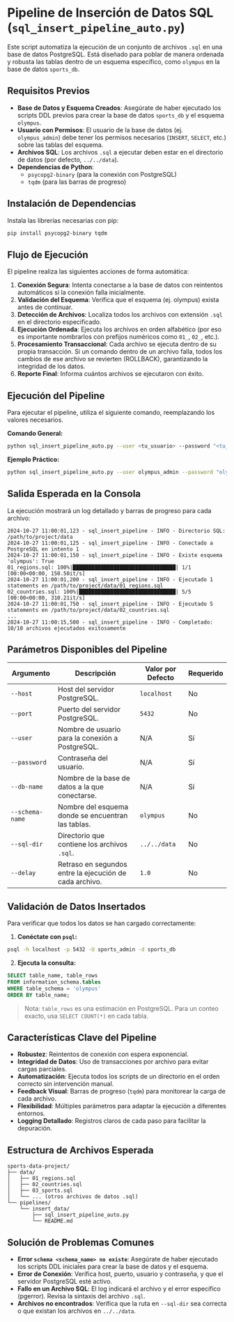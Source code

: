 # Pipeline de Inserción de Datos SQL (`sql_insert_pipeline_auto.py`)

Este script automatiza la ejecución de un conjunto de archivos `.sql` en una base de datos PostgreSQL. Está diseñado para poblar de manera ordenada y robusta las tablas dentro de un esquema específico, como `olympus` en la base de datos `sports_db`.

## Requisitos Previos

- **Base de Datos y Esquema Creados**: Asegúrate de haber ejecutado los scripts DDL previos para crear la base de datos `sports_db` y el esquema `olympus`.
- **Usuario con Permisos**: El usuario de la base de datos (ej. `olympus_admin`) debe tener los permisos necesarios (`INSERT`, `SELECT`, etc.) sobre las tablas del esquema.
- **Archivos SQL**: Los archivos `.sql` a ejecutar deben estar en el directorio de datos (por defecto, `../../data`).
- **Dependencias de Python**:
  - `psycopg2-binary` (para la conexión con PostgreSQL)
  - `tqdm` (para las barras de progreso)

## Instalación de Dependencias

Instala las librerías necesarias con pip:

```bash
pip install psycopg2-binary tqdm
```

## Flujo de Ejecución

El pipeline realiza las siguientes acciones de forma automática:

1. **Conexión Segura**: Intenta conectarse a la base de datos con reintentos automáticos si la conexión falla inicialmente.
2. **Validación del Esquema**: Verifica que el esquema (ej. olympus) exista antes de continuar.
3. **Detección de Archivos**: Localiza todos los archivos con extensión `.sql` en el directorio especificado.
4. **Ejecución Ordenada**: Ejecuta los archivos en orden alfabético (por eso es importante nombrarlos con prefijos numéricos como `01_`, `02_`, etc.).
5. **Procesamiento Transaccional**: Cada archivo se ejecuta dentro de su propia transacción. Si un comando dentro de un archivo falla, todos los cambios de ese archivo se revierten (ROLLBACK), garantizando la integridad de los datos.
6. **Reporte Final**: Informa cuántos archivos se ejecutaron con éxito.

## Ejecución del Pipeline

Para ejecutar el pipeline, utiliza el siguiente comando, reemplazando los valores necesarios.

**Comando General:**

```bash
python sql_insert_pipeline_auto.py --user <tu_usuario> --password "<tu_contraseña>" --db-name sports_db --sql-dir <ruta_a_los_datos>
```

**Ejemplo Práctico:**

```bash
python sql_insert_pipeline_auto.py --user olympus_admin --password "olympus_password" --db-name sports_db --sql-dir ../../data --delay 0.5
```

## Salida Esperada en la Consola

La ejecución mostrará un log detallado y barras de progreso para cada archivo:

```
2024-10-27 11:00:01,123 - sql_insert_pipeline - INFO - Directorio SQL: /path/to/project/data
2024-10-27 11:00:01,125 - sql_insert_pipeline - INFO - Conectado a PostgreSQL en intento 1
2024-10-27 11:00:01,150 - sql_insert_pipeline - INFO - Existe esquema 'olympus': True
01_regions.sql: 100%|█████████████████████████████████| 1/1 [00:00<00:00, 150.50it/s]
2024-10-27 11:00:01,200 - sql_insert_pipeline - INFO - Ejecutado 1 statements en /path/to/project/data/01_regions.sql
02_countries.sql: 100%|███████████████████████████████| 5/5 [00:00<00:00, 310.21it/s]
2024-10-27 11:00:01,750 - sql_insert_pipeline - INFO - Ejecutado 5 statements en /path/to/project/data/02_countries.sql
...
2024-10-27 11:00:15,500 - sql_insert_pipeline - INFO - Completado: 10/10 archivos ejecutados exitosamente
```

## Parámetros Disponibles del Pipeline

| Argumento        | Descripción                                                        | Valor por Defecto | Requerido |
|------------------|---------------------------------------------------------------------|--------------------|-----------|
| `--host`         | Host del servidor PostgreSQL.                                       | `localhost`        | No        |
| `--port`         | Puerto del servidor PostgreSQL.                                     | `5432`             | No        |
| `--user`         | Nombre de usuario para la conexión a PostgreSQL.                   | N/A                | Sí        |
| `--password`     | Contraseña del usuario.                                             | N/A                | Sí        |
| `--db-name`      | Nombre de la base de datos a la que conectarse.                    | N/A                | Sí        |
| `--schema-name`  | Nombre del esquema donde se encuentran las tablas.                 | `olympus`          | No        |
| `--sql-dir`      | Directorio que contiene los archivos `.sql`.                       | `../../data`       | No        |
| `--delay`        | Retraso en segundos entre la ejecución de cada archivo.            | `1.0`              | No        |

## Validación de Datos Insertados

Para verificar que todos los datos se han cargado correctamente:

1. **Conéctate con `psql`:**

```bash
psql -h localhost -p 5432 -U sports_admin -d sports_db
```

2. **Ejecuta la consulta:**

```sql
SELECT table_name, table_rows
FROM information_schema.tables
WHERE table_schema = 'olympus'
ORDER BY table_name;
```

> Nota: `table_rows` es una estimación en PostgreSQL. Para un conteo exacto, usa `SELECT COUNT(*)` en cada tabla.

## Características Clave del Pipeline

- **Robustez**: Reintentos de conexión con espera exponencial.
- **Integridad de Datos**: Uso de transacciones por archivo para evitar cargas parciales.
- **Automatización**: Ejecuta todos los scripts de un directorio en el orden correcto sin intervención manual.
- **Feedback Visual**: Barras de progreso (`tqdm`) para monitorear la carga de cada archivo.
- **Flexibilidad**: Múltiples parámetros para adaptar la ejecución a diferentes entornos.
- **Logging Detallado**: Registros claros de cada paso para facilitar la depuración.

## Estructura de Archivos Esperada

```
sports-data-project/
├── data/
│   ├── 01_regions.sql
│   ├── 02_countries.sql
│   ├── 03_sports.sql
│   └── ... (otros archivos de datos .sql)
└── pipelines/
    └── insert_data/
        ├── sql_insert_pipeline_auto.py
        └── README.md
```

## Solución de Problemas Comunes

- **Error `schema <schema_name> no existe`**: Asegúrate de haber ejecutado los scripts DDL iniciales para crear la base de datos y el esquema.
- **Error de Conexión**: Verifica host, puerto, usuario y contraseña, y que el servidor PostgreSQL esté activo.
- **Fallo en un Archivo SQL**: El log indicará el archivo y el error específico (pgerror). Revisa la sintaxis del archivo `.sql`.
- **Archivos no encontrados**: Verifica que la ruta en `--sql-dir` sea correcta o que existan los archivos en `../../data`.